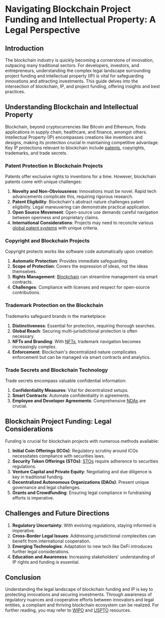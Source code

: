 # Navigating Blockchain Project Funding and Intellectual Property: A Legal Perspective

## Introduction

The blockchain industry is quickly becoming a cornerstone of innovation, outpacing many traditional sectors. For developers, investors, and entrepreneurs, understanding the complex legal landscape surrounding project funding and intellectual property (IP) is vital for safeguarding innovations and attracting investments. This guide delves into the intersection of blockchain, IP, and project funding, offering insights and best practices.

## Understanding Blockchain and Intellectual Property

Blockchain, beyond cryptocurrencies like Bitcoin and Ethereum, finds applications in supply chain, healthcare, and finance, amongst others. Intellectual Property (IP) encompasses creations like inventions and designs, making its protection crucial in maintaining competitive advantage. Key IP protections relevant to blockchain include [patents](https://www.epo.org/patents.html), copyrights, trademarks, and trade secrets.

### Patent Protection in Blockchain Projects

Patents offer exclusive rights to inventions for a time. However, blockchain patents come with unique challenges:

1. **Novelty and Non-Obviousness**: Innovations must be novel. Rapid tech advancements complicate this, requiring rigorous research.
2. **Patent Eligibility**: Blockchain's abstract nature challenges patent eligibility. Legal maneuvering can demonstrate practical application.
3. **Open Source Movement**: Open-source use demands careful navigation between openness and proprietary claims.
4. **International Considerations**: Projects may need to reconcile various [global patent systems](https://www.uspto.gov/) with unique criteria.

### Copyright and Blockchain Projects

Copyright protects works like software code automatically upon creation:

1. **Automatic Protection**: Provides immediate safeguarding.
2. **Scope of Protection**: Covers the expression of ideas, not the ideas themselves.
3. **Rights Management**: [Blockchain](https://wipo.int/about-ip/en/copyright.html) can streamline management via smart contracts.
4. **Challenges**: Compliance with licenses and respect for open-source contributions.

### Trademark Protection on the Blockchain

Trademarks safeguard brands in the marketplace:

1. **Distinctiveness**: Essential for protection, requiring thorough searches.
2. **Global Reach**: Securing multi-jurisdictional protection is often necessary.
3. **NFTs and Branding**: With [NFTs](https://www.worldtrademarkreview.com/article/nft-brand-protection-trademark-owners-just-cannot-afford-ignore), trademark navigation becomes increasingly complex.
4. **Enforcement**: Blockchain's decentralized nature complicates enforcement but can be managed via smart contracts and analytics.

### Trade Secrets and Blockchain Technology

Trade secrets encompass valuable confidential information:

1. **Confidentiality Measures**: Vital for decentralized setups.
2. **Smart Contracts**: Automate confidentiality in agreements.
3. **Employee and Developer Agreements**: Comprehensive [NDAs](https://legaltemplates.net/form/non-disclosure-agreement/) are crucial.

## Blockchain Project Funding: Legal Considerations

Funding is crucial for blockchain projects with numerous methods available:

1. **Initial Coin Offerings (ICOs)**: Regulatory scrutiny around ICOs necessitates compliance with securities laws.
2. **Security Token Offerings (STOs)**: [STOs](https://www.investopedia.com/terms/s/security-token.asp) require adherence to securities regulations.
3. **Venture Capital and Private Equity**: Negotiating and due diligence is key in traditional funding.
4. **Decentralized Autonomous Organizations (DAOs)**: Present unique governance and legal challenges.
5. **Grants and Crowdfunding**: Ensuring legal compliance in fundraising efforts is imperative.

## Challenges and Future Directions

1. **Regulatory Uncertainty**: With evolving regulations, staying informed is imperative.
2. **Cross-Border Legal Issues**: Addressing jurisdictional complexities can benefit from international cooperation.
3. **Emerging Technologies**: Adaptation to new tech like DeFi introduces further legal considerations.
4. **Education and Awareness**: Increasing stakeholders' understanding of IP rights and funding is essential.

## Conclusion

Understanding the legal landscape of blockchain funding and IP is key to protecting innovations and securing investments. Through awareness of regulatory nuances and cooperative efforts between innovators and legal entities, a compliant and thriving blockchain ecosystem can be realized. For further reading, you may refer to [WIPO](https://www.wipo.int/) and [USPTO](https://www.uspto.gov/) resources.